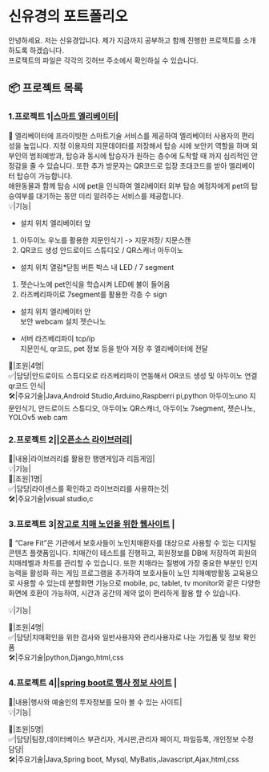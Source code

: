 # 신유경의 포트폴리오  
안녕하세요. 저는 신유경입니다. 제가 지금까지 공부하고 함께 진행한 프로젝트를 소개하도록 하겠습니다.  
프로젝트의 파일은 각각의 깃허브 주소에서 확인하실 수 있습니다.  

## 📦 프로젝트 목록  

### 1.프로젝트 1|[스마트 엘리베이터](https://github.com/Shinilwoo/QRapp.git)|  
📝 엘리베이터에 프라이빗한 스마트기술 서비스를 제공하여 엘리베이터 사용자의 편리성을 높입니다. 지정 이용자의 지문데이터를 저장해서 탑승 시에 보안키 역할을 하며 외부인의 범죄예방과, 탑승과 동시에 탑승자가 원하는 층수에 도착할 때 까지 심리적인 안정감을 줄 수 있습니다. 또한 추가 방문자는 QR코드로 입장 초대코드를 받아 엘리베이터 탑승이 가능합니다.  
애완동물과 함께 탑승 시에 pet을 인식하여 엘리베이터 외부 탑승 예정자에게 pet의 탑승여부를 대기하는 동안 미리 알려주는 서비스를 제공합니다.   
💡|기능|  
- 설치 위치 엘리베이터 앞  
1. 아두이노 우노를 활용한 지문인식기 -> 지문저장/ 지문스캔  
2. QR코드 생성 안드로이드 스튜디오 / QR스캐너 아두이노    

- 설치 위치 열림*닫힘 버튼 박스 내  LED / 7 segment  
1. 젯슨나노에 pet인식을 학습시켜 LED에 불이 들어옴  
2. 라즈베리파이로 7segment를 활용한 각층 수  sign  

- 설치 위치 엘리베이터 안   
  보안 webcam 설치 젯슨나노   

- 서버 라즈베리파이 tcp/ip   
  지문인식, qr코드, pet 정보 등을 받아 저장 후 엘리베이터에 전달
  
🤝|조원|4명|    
✅|담당|안드로이드 스튜디오로 라즈베리파이 연동해서 OR코드 생성 및 아두이노 연결 qr코드 인식|  
🛠️|주요기술|Java,Android Studio,Arduino,Raspberri pi,python  아두이노uno 지문인식기, 안드로이드 스튜디오, 아두이노 QR스캐너, 아두이노 7segment, 잿슨나노, YOLOv5 web cam

### 2.프로젝트 2||[오픈소스 라이브러리](https://github.com/Shinilwoo/game-test.git)|  
📝|내용|라이브러리를 활용한 행맨게임과 리듬게임|  
💡|기능|  
🤝|조원|1명|  
✅|담당|라이센스를 확인하고 라이브러리를 사용하는것|  
🛠️|주요기술|visual studio,c

### 3.프로젝트 3|[장고로 치매 노인을 위한 웹사이트](https://ddunos.github.io/CareFit/) |
📝 “Care Fit”은 기관에서 보호사들이 노인치매환자를 대상으로 사용할 수 있는 디지털 콘텐츠 플랫폼입니다. 치매간이 테스트를 진행하고, 회원정보를 DB에 저장하여 회원의 치매레벨과 차트를 관리할 수 있습니다. 
 또한 치매라는 질병에 가장 중요한 부분인 인지능력을 활성화 하는 게임 프로그램을 추가하여 보호사들이 노인 치매예방활동 교육용으로 사용할 수 있는데 분할화면 기능으로 mobile, pc, tablet, tv monitor와 같은 다양한 화면에 호환이 가능하여, 시간과 공간의 제약 없이 편리하게 활용 할 수 있습니다.  

💡|기능|  

🤝|조원|4명|  
✅|담당|치매확인을 위한 검사와 일반사용자와 관리사용자로 나눈 가입폼 및 정보 확인폼    
🛠️|주요기술|python,Django,html,css

### 4.프로젝트 4||[spring boot로 행사 정보 사이트](https://github.com/Shinilwoo/KD3_B_Project.git) |  
📝|내용|행사와 예술인의 투자정보를 모아 볼 수 있는 사이트|    
💡|기능|  

🤝|조원|5명|  
✅|담당|팀장,데이터베이스 부관리자, 게시판,관리자 페이지, 파일등록, 개인정보 수정 담당|   
🛠️|주요기술|Java,Spring boot, Mysql, MyBatis,Javascript,Ajax,html,css
